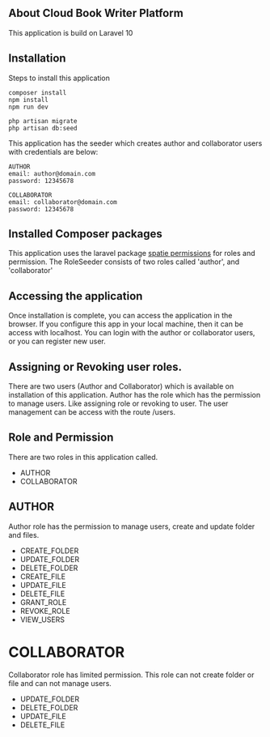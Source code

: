 ## About Cloud Book Writer Platform

This application is build on Laravel 10


## Installation

Steps to install this application

```
composer install
npm install
npm run dev

php artisan migrate
php artisan db:seed
```

This application has the seeder which creates author and collaborator users with credentials are below:

```
AUTHOR
email: author@domain.com
password: 12345678

COLLABORATOR
email: collaborator@domain.com
password: 12345678
```


## Installed Composer packages

This application uses the laravel package [spatie permissions](https://spatie.be/) for roles and permission. The RoleSeeder consists of two roles called 'author', and 'collaborator' 



## Accessing the application

Once installation is complete, you can access the application in the browser. If you configure this app in your local machine, then it can be access with localhost.
You can login with the author or collaborator users, or you can register new user.

## Assigning or Revoking user roles.
There are two users (Author and Collaborator) which is available on installation of this application. Author has the role which has the permission to manage users.
Like assigning role or revoking to user.
The user management can be access with the route /users.

## Role and Permission
There are two roles in this application called.
- AUTHOR
- COLLABORATOR

## AUTHOR
Author role has the permission to manage users, create and update folder and files.
- CREATE_FOLDER
- UPDATE_FOLDER
- DELETE_FOLDER
- CREATE_FILE
- UPDATE_FILE
- DELETE_FILE
- GRANT_ROLE
- REVOKE_ROLE
- VIEW_USERS

# COLLABORATOR
Collaborator role has limited permission. This role can not create folder or file and can not manage users.
- UPDATE_FOLDER
- DELETE_FOLDER
- UPDATE_FILE
- DELETE_FILE


